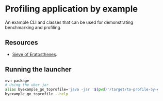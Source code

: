 Profiling application by example
==============================================================================

An example CLI and classes that can be used for demonstrating benchmarking and profiling.

Resources
------------------------------------------------------------------------------

* [Sieve of Eratosthenes](https://en.wikipedia.org/wiki/Sieve_of_Eratosthenes).

Running the launcher
------------------------------------------------------------------------------

```bash
mvn package
# Using the uber jar
alias byexample_go_toprofile='java -jar '$(pwd)'/target/to-profile-by-example-*-SNAPSHOT.jar'
byexample_go_toprofile --help
```
